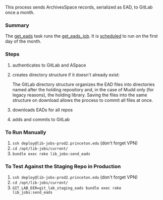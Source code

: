 This process sends ArchivesSpace records, serialized as EAD, to GitLab once a month.

### Summary
The [get_eads](https://github.com/pulibrary/lib_jobs/blob/main/lib/tasks/lib_jobs.rake) task runs the [get_eads_job](https://github.com/pulibrary/lib_jobs/blob/main/app/models/aspace_version_control/get_eads_job.rb
). It is [scheduled](https://github.com/pulibrary/lib_jobs/blob/main/config/schedule.rb) to run on the first day of the month.

### Steps
1. authenticates to GitLab and ASpace
2. creates directory structure if it doesn't already exist:
   
   The GitLab directory structure organizes the EAD files into directories named after the holding repository and, in the case of Mudd only (for legacy reasons), the holding library. Saving the files into the same structure on download allows the process to commit all files at once.
4. downloads EADs for all repos
6. adds and commits to GitLab

### To Run Manually
1. `ssh deploy@lib-jobs-prod2.princeton.edu` (don't forget VPN)
2. `cd /opt/lib-jobs/current/`
3. `bundle exec rake lib_jobs:send_eads`

### To Test Against the Staging Repo in Production
1. `ssh deploy@lib-jobs-prod2.princeton.edu` (don't forget VPN)
2. `cd /opt/lib-jobs/current/`
3. `GIT_LAB_DIR=git_lab_staging_eads bundle exec rake lib_jobs:send_eads`
